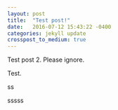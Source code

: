 ```yaml
---
layout: post
title:  "Test post!"
date:   2016-07-12 15:43:22 -0400
categories: jekyll update
crosspost_to_medium: true
---
```

Test post 2. Please ignore.


Test.

ss


sssss
